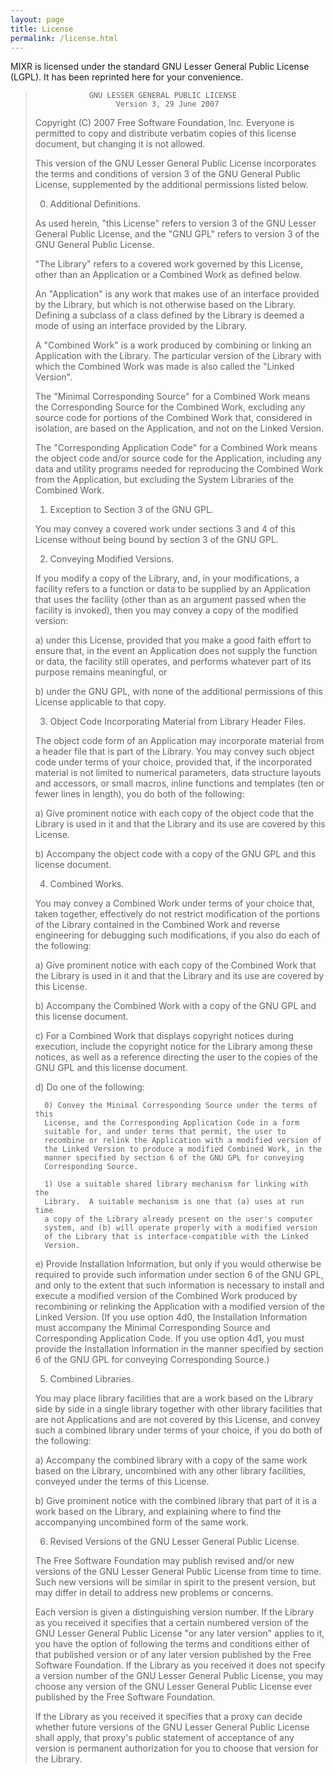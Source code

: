 ```yaml
---
layout: page
title: License
permalink: /license.html
---
```

MIXR is licensed under the standard GNU Lesser General Public License (LGPL). It has been reprinted here for your convenience.

>                 GNU LESSER GENERAL PUBLIC LICENSE
>                       Version 3, 29 June 2007
>
> Copyright (C) 2007 Free Software Foundation, Inc. 
> Everyone is permitted to copy and distribute verbatim copies
> of this license document, but changing it is not allowed.
>
>
>  This version of the GNU Lesser General Public License incorporates
>the terms and conditions of version 3 of the GNU General Public
>License, supplemented by the additional permissions listed below.
>
>  0. Additional Definitions.
>
>  As used herein, "this License" refers to version 3 of the GNU Lesser
>General Public License, and the "GNU GPL" refers to version 3 of the GNU
>General Public License.
>
>  "The Library" refers to a covered work governed by this License,
>other than an Application or a Combined Work as defined below.
>
>  An "Application" is any work that makes use of an interface provided
>by the Library, but which is not otherwise based on the Library.
>Defining a subclass of a class defined by the Library is deemed a mode
>of using an interface provided by the Library.
>
>  A "Combined Work" is a work produced by combining or linking an
>Application with the Library.  The particular version of the Library
>with which the Combined Work was made is also called the "Linked
>Version".
>
>  The "Minimal Corresponding Source" for a Combined Work means the
>Corresponding Source for the Combined Work, excluding any source code
>for portions of the Combined Work that, considered in isolation, are
>based on the Application, and not on the Linked Version.
>
>  The "Corresponding Application Code" for a Combined Work means the
>object code and/or source code for the Application, including any data
>and utility programs needed for reproducing the Combined Work from the
>Application, but excluding the System Libraries of the Combined Work.
>
>  1. Exception to Section 3 of the GNU GPL.
>
>  You may convey a covered work under sections 3 and 4 of this License
>without being bound by section 3 of the GNU GPL.
>
>  2. Conveying Modified Versions.
>
>  If you modify a copy of the Library, and, in your modifications, a
>facility refers to a function or data to be supplied by an Application
>that uses the facility (other than as an argument passed when the
>facility is invoked), then you may convey a copy of the modified
>version:
>
>   a) under this License, provided that you make a good faith effort to
>   ensure that, in the event an Application does not supply the
>   function or data, the facility still operates, and performs
>   whatever part of its purpose remains meaningful, or
>
>   b) under the GNU GPL, with none of the additional permissions of
>   this License applicable to that copy.
>
>  3. Object Code Incorporating Material from Library Header Files.
>
>  The object code form of an Application may incorporate material from
>a header file that is part of the Library.  You may convey such object
>code under terms of your choice, provided that, if the incorporated
>material is not limited to numerical parameters, data structure
>layouts and accessors, or small macros, inline functions and templates
>(ten or fewer lines in length), you do both of the following:
>
>   a) Give prominent notice with each copy of the object code that the
>   Library is used in it and that the Library and its use are
>   covered by this License.
>
>   b) Accompany the object code with a copy of the GNU GPL and this license
>   document.
>
>  4. Combined Works.
>
>  You may convey a Combined Work under terms of your choice that,
>taken together, effectively do not restrict modification of the
>portions of the Library contained in the Combined Work and reverse
>engineering for debugging such modifications, if you also do each of
>the following:
>
>   a) Give prominent notice with each copy of the Combined Work that
>   the Library is used in it and that the Library and its use are
>   covered by this License.
>
>   b) Accompany the Combined Work with a copy of the GNU GPL and this license
>   document.
>
>   c) For a Combined Work that displays copyright notices during
>   execution, include the copyright notice for the Library among
>   these notices, as well as a reference directing the user to the
>   copies of the GNU GPL and this license document.
>
>   d) Do one of the following:
>
>       0) Convey the Minimal Corresponding Source under the terms of this
>       License, and the Corresponding Application Code in a form
>       suitable for, and under terms that permit, the user to
>       recombine or relink the Application with a modified version of
>       the Linked Version to produce a modified Combined Work, in the
>       manner specified by section 6 of the GNU GPL for conveying
>       Corresponding Source.
>
>       1) Use a suitable shared library mechanism for linking with the
>       Library.  A suitable mechanism is one that (a) uses at run time
>       a copy of the Library already present on the user's computer
>       system, and (b) will operate properly with a modified version
>       of the Library that is interface-compatible with the Linked
>       Version.
>
>   e) Provide Installation Information, but only if you would otherwise
>   be required to provide such information under section 6 of the
>   GNU GPL, and only to the extent that such information is
>   necessary to install and execute a modified version of the
>   Combined Work produced by recombining or relinking the
>   Application with a modified version of the Linked Version. (If
>   you use option 4d0, the Installation Information must accompany
>   the Minimal Corresponding Source and Corresponding Application
>   Code. If you use option 4d1, you must provide the Installation
>   Information in the manner specified by section 6 of the GNU GPL
>   for conveying Corresponding Source.)
>
>  5. Combined Libraries.
>
>  You may place library facilities that are a work based on the
>Library side by side in a single library together with other library
>facilities that are not Applications and are not covered by this
>License, and convey such a combined library under terms of your
>choice, if you do both of the following:
>
>   a) Accompany the combined library with a copy of the same work based
>   on the Library, uncombined with any other library facilities,
>   conveyed under the terms of this License.
>
>   b) Give prominent notice with the combined library that part of it
>   is a work based on the Library, and explaining where to find the
>   accompanying uncombined form of the same work.
>
>  6. Revised Versions of the GNU Lesser General Public License.
>
>  The Free Software Foundation may publish revised and/or new versions
>of the GNU Lesser General Public License from time to time. Such new
>versions will be similar in spirit to the present version, but may
>differ in detail to address new problems or concerns.
>
>  Each version is given a distinguishing version number. If the
>Library as you received it specifies that a certain numbered version
>of the GNU Lesser General Public License "or any later version"
>applies to it, you have the option of following the terms and
>conditions either of that published version or of any later version
>published by the Free Software Foundation. If the Library as you
>received it does not specify a version number of the GNU Lesser
>General Public License, you may choose any version of the GNU Lesser
>General Public License ever published by the Free Software Foundation.
>
>  If the Library as you received it specifies that a proxy can decide
>whether future versions of the GNU Lesser General Public License shall
>apply, that proxy's public statement of acceptance of any version is
>permanent authorization for you to choose that version for the
>Library.
